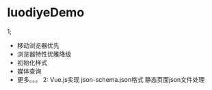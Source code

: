 # luodiyeDemo
1;
* 移动浏览器优先
* 浏览器特性优雅降级
* 初始化样式
* 媒体查询
* 更多。。。
2:
Vue.js实现
json-schema.json格式
静态页面json文件处理

